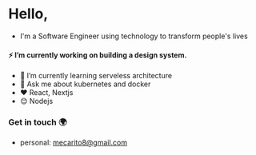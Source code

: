 # Hello,
- I'm a Software Engineer using technology to transform people's lives 

#### ⚡ I’m currently working on building a design system.
- 🌱 I’m currently learning serveless architecture
- 💬 Ask me about kubernetes and docker
- :heart: React, Nextjs
- :blush: Nodejs



### Get in touch :earth_africa:
-  personal: mecarito8@gmail.com

<!--
**mecarito/mecarito** is a ✨ _special_ ✨ repository because its `README.md` (this file) appears on your GitHub profile.

Here are some ideas to get you started:

### 🔭 I’m currently working on ...
- 🌱 I’m currently learning ...
- 👯 I’m looking to collaborate on ...
- 🤔 I’m looking for help with ...
- 💬 Ask me about ...
- 📫 How to reach me: ...
- 😄 Pronouns: ...
- ⚡ Fun fact: ...
-->
